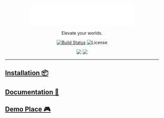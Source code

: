 <p align="center">
  <a href="https://rorooms.com">
    <picture>
      <source media="(prefers-color-scheme: dark)" srcset="/gh-assets/LogoWhite.svg"></source>
      <source media="(prefers-color-scheme: light)" srcset="/gh-assets/LogoBlack.svg"></source>
      <img alt="RoRooms" src="/gh-assets/LogoWhite.svg" height="70"></img>
    </picture>
  </a>
</p>

<p align="center">
  Elevate your worlds.
</p>

<p align="center">
  <a href="https://github.com/RoRooms/RoRooms/actions"><img src="https://img.shields.io/github/actions/workflow/status/RoRooms/RoRooms/ci.yaml?branch=main" alt="Build Status"></img></a>
  <img title="MIT licensed" alt="License" src="https://img.shields.io/github/license/RoRooms/RoRooms"></img>
</p>

<p align="center">
  <a href="https://rorooms.com/x"><img src="https://img.shields.io/badge/X-000000?style=for-the-badge&logo=x&logoColor=white" /></a>
  <a href="https://rorooms.com/discord"><img src="https://img.shields.io/badge/Discord-5865F2?style=for-the-badge&logo=discord&logoColor=white"></img></a>
</p>

---

## [Installation 📦](https://rorooms.com/install/)

## [Documentation 📄](https://rorooms.com/docs/)

## [Demo Place 🎮](https://rorooms.com/demo/)
